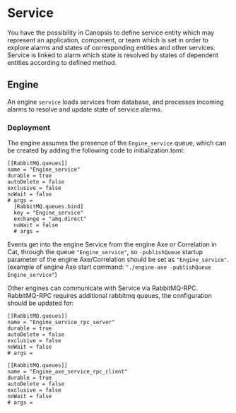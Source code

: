 # Service

You have the possibility in Canopsis to define service entity which may represent 
an application, component, or team which is set in order to explore alarms and states of 
corresponding entities and other services. Service is linked to alarm which state is resolved
by states of dependent entities according to defined method. 

## Engine

An engine `service` loads services from database, and processes incoming alarms 
to resolve and update state of service alarms.

### Deployment
The engine assumes the presence of the `Engine_service` queue, which can be created by adding the 
following code to initialization.toml:
```
[[RabbitMQ.queues]]
name = "Engine_service"
durable = true
autoDelete = false
exclusive = false
noWait = false
# args =
  [RabbitMQ.queues.bind]
  key = "Engine_service"
  exchange = "amq.direct"
  noWait = false
  # args =
```

Events get into the engine Service from the engine Axe or Correlation in Cat, through the queue `"Engine_service"`, so
`-publishQueue` startup parameter of the engine Axe/Correlation should be set as `"Engine_service"`.  
(example of engine Axe start command: `"./engine-axe -publishQueue Engine_service"`)

Other engines can communicate with Service via RabbitMQ-RPC. RabbitMQ-RPC requires additional 
rabbitmq queues, the configuration should be updated for:

```
[[RabbitMQ.queues]]
name = "Engine_service_rpc_server"
durable = true
autoDelete = false
exclusive = false
noWait = false
# args =

[[RabbitMQ.queues]]
name = "Engine_axe_service_rpc_client"
durable = true
autoDelete = false
exclusive = false
noWait = false
# args =
```
